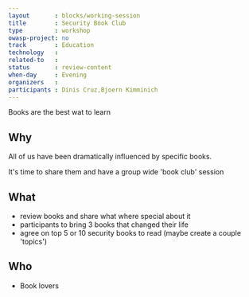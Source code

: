 ```yaml
---
layout       : blocks/working-session
title        : Security Book Club
type         : workshop
owasp-project: no
track        : Education
technology   :
related-to   :
status       : review-content
when-day     : Evening
organizers   :
participants : Dinis Cruz,Bjoern Kimminich
---
```


Books are the best wat to learn

## Why

All of us have been dramatically influenced by specific books.

It's time to share them and have a group wide 'book club' session

## What

 - review books and share what where special about it
 - participants to bring 3 books that changed their life
 - agree on top 5 or 10 security books to read (maybe create a couple 'topics')

## Who

 - Book lovers